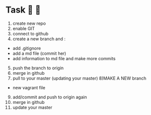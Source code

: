 # Task :bread: :taco:

1) create new repo
2) enable GIT
3) connect to github
4) create a new branch and :
  - add .gitignore
  - add a md file (commit her)
  - add information to md file and make more commits
5) push the branch to origin
6) merge in github
7) pull to your master (updating your master)
8)MAKE A NEW branch
  - new vagrant file
9) add/commit and push to origin again
10) merge in github
11) update your master
